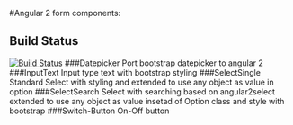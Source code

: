 #Angular 2 form components:
## Build Status
[![Build Status](http://ci.ikardan.pl/buildStatus/icon?job=angular2-components)](http://ci.ikardan.pl/job/angular2-components/)
###Datepicker
  Port bootstrap datepicker to angular 2
###InputText
  Input type text with bootstrap styling
###SelectSingle
  Standard Select with styling and extended to use any object as value in option
###SelectSearch
  Select with searching based on angular2select extended to use any object as value insetad of Option class and style with      bootstrap
###Switch-Button
  On-Off button
